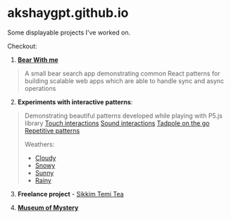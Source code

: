 # akshaygpt.github.io
Some displayable projects I've worked on.

Checkout:

1) [**Bear With me**](https://akshaygpt.github.io/Bear-With-Me)

> A small bear search app demonstrating common React patterns for building scalable web apps which are able to handle sync and async operations

2) **Experiments with interactive patterns**:

> Demonstrating beautiful patterns developed while playing with P5.js library
> [Touch interactions](https://editor.p5js.org/akshaygpt/sketches/xcruAf7Bw)
> [Sound interactions](https://editor.p5js.org/akshaygpt/sketches/BXwHr9ECM)
> [Tadpole on the go](https://editor.p5js.org/akshaygpt/sketches/SJCeknYAQ)
> [Repetitive patterns](https://editor.p5js.org/akshaygpt/sketches/H18NJq2CQ)
>
> Weathers:
>   - [Cloudy](https://editor.p5js.org/akshaygpt/sketches/3X4b0Savl)
>   - [Snowy]()
>   - [Sunny](https://editor.p5js.org/akshaygpt/sketches/LACobiTdg)
>   - [Rainy](https://editor.p5js.org/akshaygpt/sketches/T9oA3K0o-)
    
3) **Freelance project** - [Sikkim Temi Tea](http://sikkimtemitea.com)

4) [**Museum of Mystery**](https://akshaygpt.github.io/Museum-of-Mystery)


